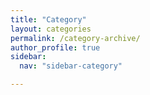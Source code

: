 ```yaml
---
title: "Category"
layout: categories
permalink: /category-archive/
author_profile: true
sidebar:
  nav: "sidebar-category"

---
```



<!-- <div class="entries-{{ page.entries_layout | default: 'list' }}">
  {%- assign categories = site.categories | sort -%}
  {%- for category in categories -%}
    {%- assign category_name = category | first -%}
    <div class="list__item">
      <article class="archive__item" itemscope itemtype="https://schema.org/CreativeWork">
        <h2 class="archive__item-title" itemprop="headline">
          <a href="{{ site.baseurl }}/categories/{{ category_name | slugify }}/" rel="permalink">{{ category_name }}</a>
          <span class="page__meta" style="font-size: 0.8em; color: #888;">({{ category | last | size }})</span>
        </h2>
      </article>
    </div>
  {%- endfor -%}
</div> -->
